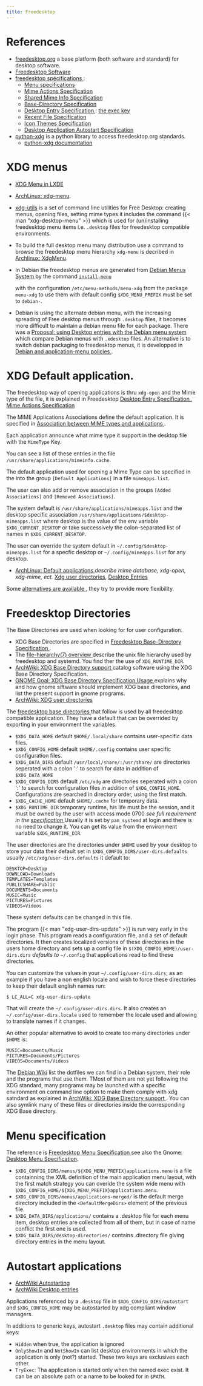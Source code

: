 ```yaml
---
title: Freedesktop
---
```


# References
-   [freedesktop.org](http://www.freedesktop.org/) a base platform
    (both software and standard) for desktop software.
-   [Freedesktop Software](http://freedesktop.org/wiki/Software/)
-   [freedesktop spécifications
    ](http://www.freedesktop.org/wiki/Specifications):
    -   [Menu specifications
        ](http://standards.freedesktop.org/menu-spec/latest/)
    -   [Mime Actions Specification
        ](http://standards.freedesktop.org/mime-apps-spec/latest/)
    -   [Shared Mime Info Specification
        ](http://www.freedesktop.org/wiki/Specifications/shared-mime-info-spec)
    -   [Base-Directory Specification
        ](http://standards.freedesktop.org/basedir-spec/latest/)
    -   [Desktop Entry Specification
        ](http://standards.freedesktop.org/desktop-entry-spec/desktop-entry-spec-latest.html):
        [the exec key
        ](http://standards.freedesktop.org/desktop-entry-spec/latest/ar01s06.html)
    -   [Recent File Specification
        ](http://www.freedesktop.org/wiki/Specifications/recent-file-spec)
    -   [Icon Themes Specification
        ](http://standards.freedesktop.org/icon-theme-spec/icon-theme-spec-latest.html)
    -   [Desktop Application Autostart Specification
        ](http://standards.freedesktop.org/autostart-spec/latest/)
-   [python-xdg](http://freedesktop.org/wiki/Software/pyxdg) is a
    python library to access freedesktop.org standards.
    -   [python-xdg documentation](http://pyxdg.readthedocs.org/en/latest/index.html)

# XDG menus
-   [XDG Menu in LXDE](http://wiki.lxde.org/en/Main_Menu)
-   [ArchLinux: xdg-menu](https://wiki.archlinux.org/title/Xdg-menu).
-   [xdg-utils](https://www.freedesktop.org/wiki/Software/xdg-utils/)
    is a set of command line utilities for Free Desktop:  creating
    menus, opening files, setting mime types it includes the command
    {{< man "xdg-desktop-menu" >}}
    which is used  for (un)installing freedesktop menu items i.e. `.desktop` files
    for freedesktop compatible environments.
-   To build the full desktop menu many distribution use a command to browse the freedesktop
    menu hierarchy `xdg-menu` is decribed in
    [Archlinux: XdgMenu](https://wiki.archlinux.org/title/Xdg-Menu).
-   In Debian the freedesktop menus are generated from
    [Debian Menus System
    ](http://www.debian.org/doc/packaging-manuals/menu.html/)
    by the command
    [`install-menu`
    ](http://www.debian.org/doc/packaging-manuals/menu.html/ch7.html)

    with the configuration `/etc/menu-methods/menu-xdg` from the
    package `menu-xdg` to use them with default config
    `$XDG_MENU_PREFIX` must be set to `debian-`.
-   Debian is using the alternate debian menu, with the increasing spreading
    of Free desktop menus through `.desktop` files, it becomes more difficult to
    maintain a debian menu file for each package. There was a
    [Proposal: using Desktop entries with the Debian menu system
    ]( https://wiki.debian.org/Proposals/DebianMenuUsingDesktopEntries) which
    compare Debian menus with `.xdesktop` files. An alternative is to switch
    debian packaging to freedesktop menus, it is developped in
    [Debian and application-menu policies
    ](http://lwn.net/Articles/597697/).


# XDG Default application.
The freedesktop way of opening applications is thru `xdg-open` and the Mime type of the
file, it is explained in Freedesktop
[Desktop Entry Specification
](http://standards.freedesktop.org/desktop-entry-spec/desktop-entry-spec-latest.html),
[Mime Actions Specification
](http://standards.freedesktop.org/mime-apps-spec/latest/)

The MIME Applications Associations define the default application. It is specified in
[Association between MIME types and applications
](https://specifications.freedesktop.org/mime-apps-spec/latest/).

Each application announce what mime type it support in the desktop file with the
`MimeType` Key.

You can see a list of these entries in the file `/usr/share/applications/mimeinfo.cache`.

The default application used for opening a Mime Type can be specified in the into the
group `[Default Applications]` in a file `mimeapps.list`.

The user can also add or remove association in the groups `[Added Associations]` and
`[Removed Associations]`.

The system default is `/usr/share/applications/mimeapps.list` and the desktop specific
association `/usr/share/applications/$desktop-mimeapps.list` where desktop is the value
of the env variable `$XDG_CURRENT_DESKTOP` or take successively the colon-separated list
of names in `$XDG_CURRENT_DESKTOP`.

The user can override the system default in `~/.config/$desktop-mimeapps.list` for a
specfic desktop or `~/.config/mimeapps.list` for any desktop.

-   [ArchLinux: Default applications
    ](https://wiki.archlinux.org/title/Default_Applications)
    _describe mime database, xdg-open, xdg-mime, ect._
    [Xdg user directories](https://wiki.archlinux.org/title/XDG_user_directories),
    [Desktop Entries](https://wiki.archlinux.org/title/Desktop_entries)

Some [alternatives are available
](https://wiki.archlinux.org/title/Default_Applications#Utilities),
they try to provide more flexibility.

# Freedesktop Directories
The Base Directories are used when looking for for user configuration.

-   XDG Base Directories are specified in
    [Freedesktop Base-Directory Specification
    ](https://specifications.freedesktop.org/basedir-spec/basedir-spec-latest.html).
-   The [file-hierarchy(7) overview
    ](https://www.freedesktop.org/software/systemd/man/file-hierarchy.html)
    describe the unix file hierarchy used by freedesktop and systemd. You find ther the
    use of `XDG_RUNTIME_DIR`.
-   [ArchWiki: XDG Base Directory support
    ](https://wiki.archlinux.org/title/XDG_Base_Directory_support)
    catalog software using the XDG Base Directory Specification.
-   [GNOME Goal: XDG Base Directory Specification Usage
    ](https://wiki.gnome.org/Initiatives/GnomeGoals/XDGConfigFolders)
    explains why and how gnome siftware should implement XDG base
    directories, and list the present support in gnome programs.
-   [ArchWiki: XDG user directories
    ](https://wiki.archlinux.org/title/XDG_user_directories)


The [freedesktop base directories
](http://standards.freedesktop.org/basedir-spec/latest/)
that follow is used by all freedesktop compatible application. They have a default that
can be overrided by exporting in your environment the variables.

-   `$XDG_DATA_HOME` default `$HOME/.local/share` contains user-specific
    data files.
-   `$XDG_CONFIG_HOME` default `$HOME/.config` contains user specific
    configuration files.
-   `$XDG_DATA_DIRS` default `/usr/local/share/:/usr/share/` are
    directories seperated with a colon ':' to search for data in
    addition of `$XDG_DATA_HOME`
-   `$XDG_CONFIG_DIRS` default `/etc/xdg` are directories seperated with
    a colon ':' to search for configuration files in addition of
    `$XDG_CONFIG_HOME`.  Configurations are searched in directory
    order, using the first match.
-   `$XDG_CACHE_HOME` default `$HOME/.cache` for temporary data.
-   `$XDG_RUNTIME_DIR` temporary runtime, his life must be the
    session, and it must be owned by the user with access mode 0700
    _see full requirement in the
    [specification
    ](http://standards.freedesktop.org/basedir-spec/latest/)_
    Usually it is set by `pam_systemd` at login and there is no need
    to change it.  You can get its value from the environment variable
    `$XDG_RUNTIME_DIR`.


The user directories are the directories under `$HOME` used by your
desktop to store your data their default set in
`$XDG_CONFIG_DIRS/user-dirs.defaults` usually
`/etc/xdg/user-dirs.defaults` it default to:

    DESKTOP=Desktop
    DOWNLOAD=Downloads
    TEMPLATES=Templates
    PUBLICSHARE=Public
    DOCUMENTS=Documents
    MUSIC=Music
    PICTURES=Pictures
    VIDEOS=Videos

These system defaults can be changed in  this file.

The program {{< man "xdg-user-dirs-update" >}} is run very early in the login
phase. This program reads a configuration file, and a set of default
directories. It then creates localized versions of these directories
in the users home directory and sets up a config file in
`$(XDG_CONFIG_HOME)/user-dirs.dirs` _defaults to_ `~/.config` that
applications read to find these directories.

You can customize the values in your `~/.config/user-dirs.dirs`;
as an example if you have a non english locale and wish to force these
directories to keep their default english names run:

    $ LC_ALL=C xdg-user-dirs-update

That will create the  `~/.config/user-dirs.dirs`. It also creates an
`~/.config/user-dirs.locale` used to remember the locale used and
allowing to translate names if it changes.

An other popular alternative to avoid to create too many directories
under `$HOME` is:

    MUSIC=Documents/Music
    PICTURES=Documents/Pictures
    VIDEOS=Documents/Videos

The [Debian Wiki](https://wiki.debian.org/DotFilesList) list the
dotfiles we can find in a Debian system, their role and the programs
that use them. TMost of them are not yet following the XDG standard,
many programs may be launched with a specific environment on command
line option to make them comply with xdg satndard as explained in
[ArchWiki: XDG Base Directory support
](https://wiki.archlinux.org/title/XDG_Base_Directory_support).
You can also symlink many of these files or directories inside the
corresponding XDG Base directory.


# Menu specification

The reference is [Freedesktop Menu Specification
](http://www.freedesktop.org/wiki/Specifications/menu-spec)
see also the Gnome:
[Desktop Menu Specification](http://developer.gnome.org/menu-spec/).

-   `$XDG_CONFIG_DIRS/menus/${XDG_MENU_PREFIX}applications.menu`
    is a file containning the  XML definition of the main application
    menu layout, with the first match strategy you can overide the
    system wide menu with `$XDG_CONFIG_HOME/${XDG_MENU_PREFIX}applications.menu`.
-   `$XDG_CONFIG_DIRS/menus/applications-merged/` is the default merge
    directory included in the `<DefaultMergeDirs>` element of the previous file.
-   `$XDG_DATA_DIRS/applications/` contains a .desktop file for each menu item,
    desktop entries are collected from all of them, but in case of name
    conflict the first one is used.
-    `$XDG_DATA_DIRS/desktop-directories/` contains .directory file giving
    directory entries in the menu layout.

# Autostart applications
-   [ArchWiki Autostarting
    ](https://wiki.archlinux.org/title/Autostarting)
-   [ArchWiki Desktop entries
    ](https://wiki.archlinux.org/title/Desktop_entries#Autostart)

Applications referenced by a `.desktop` file in
`$XDG_CONFIG_DIRS/autostart` and `$XDG_CONFIG_HOME`
may be autostarted  by xdg compliant window managers.

In additions to generic keys, autostart  `.desktop` files may contain
additional keys:

-   `Hidden` when true, the application is ignored
-   `OnlyShowIn` and `NotShowIn` can list desktop environments
    in which the application is only (not?) started.
    These two keys are exclusives each other.
-   `TryExec`: Tha application is started only when the named exec
    exist. It can be an absolute path or a name to be looked for in `$PATH`.


<!-- Local Variables: -->
<!-- mode: markdown -->
<!-- ispell-local-dictionary: "english" -->
<!-- End: -->
